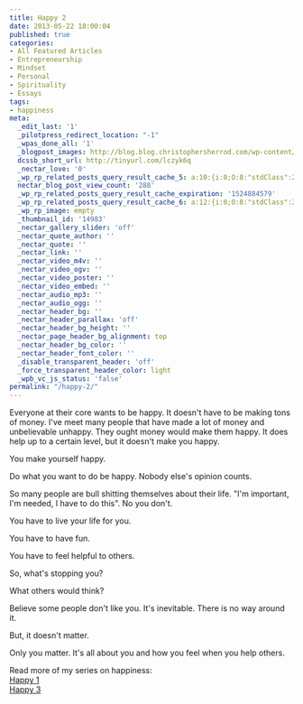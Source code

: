 ```yaml
---
title: Happy 2
date: 2013-05-22 18:00:04
published: true
categories:
- All Featured Articles
- Entrepreneurship
- Mindset
- Personal
- Spirituality
- Essays
tags:
- happiness
meta:
  _edit_last: '1'
  _pilotpress_redirect_location: "-1"
  _wpas_done_all: '1'
  _blogpost_images: http://blog.blog.christophersherrod.com/wp-content/uploads/images/video1.jpg
  dcssb_short_url: http://tinyurl.com/lczyk6q
  _nectar_love: '0'
  _wp_rp_related_posts_query_result_cache_5: a:10:{i:0;O:8:"stdClass":2:{s:7:"post_id";s:4:"6545";s:5:"score";s:18:"59.196208405859565";}i:1;O:8:"stdClass":2:{s:7:"post_id";s:3:"347";s:5:"score";s:17:"40.54807367435919";}i:2;O:8:"stdClass":2:{s:7:"post_id";s:4:"4196";s:5:"score";s:18:"16.242864708676407";}i:3;O:8:"stdClass":2:{s:7:"post_id";s:3:"625";s:5:"score";s:18:"13.410882976668681";}i:4;O:8:"stdClass":2:{s:7:"post_id";s:2:"89";s:5:"score";s:18:"11.811717276595289";}i:5;O:8:"stdClass":2:{s:7:"post_id";s:2:"16";s:5:"score";s:18:"10.941081134127788";}i:6;O:8:"stdClass":2:{s:7:"post_id";s:3:"116";s:5:"score";s:18:"10.682347308084758";}i:7;O:8:"stdClass":2:{s:7:"post_id";s:2:"51";s:5:"score";s:17:"9.803695122870373";}i:8;O:8:"stdClass":2:{s:7:"post_id";s:4:"6678";s:5:"score";s:17:"8.588772865730721";}i:9;O:8:"stdClass":2:{s:7:"post_id";s:3:"125";s:5:"score";s:17:"8.588772865730721";}}
  nectar_blog_post_view_count: '288'
  _wp_rp_related_posts_query_result_cache_expiration: '1524884579'
  _wp_rp_related_posts_query_result_cache_6: a:12:{i:0;O:8:"stdClass":2:{s:7:"post_id";s:4:"6545";s:5:"score";s:17:"85.75460100203813";}i:1;O:8:"stdClass":2:{s:7:"post_id";s:3:"272";s:5:"score";s:17:"68.42192370673709";}i:2;O:8:"stdClass":2:{s:7:"post_id";s:3:"347";s:5:"score";s:17:"61.88296969221369";}i:3;O:8:"stdClass":2:{s:7:"post_id";s:3:"869";s:5:"score";s:18:"28.792062137265123";}i:4;O:8:"stdClass":2:{s:7:"post_id";s:4:"4196";s:5:"score";s:18:"22.942994591825986";}i:5;O:8:"stdClass":2:{s:7:"post_id";s:4:"1321";s:5:"score";s:18:"19.058838002113756";}i:6;O:8:"stdClass":2:{s:7:"post_id";s:3:"625";s:5:"score";s:17:"18.19783966227335";}i:7;O:8:"stdClass":2:{s:7:"post_id";s:2:"73";s:5:"score";s:18:"17.436977569655923";}i:8;O:8:"stdClass":2:{s:7:"post_id";s:4:"1801";s:5:"score";s:17:"17.34843192213771";}i:9;O:8:"stdClass":2:{s:7:"post_id";s:4:"1209";s:5:"score";s:17:"16.17794571559338";}i:10;O:8:"stdClass":2:{s:7:"post_id";s:3:"379";s:5:"score";s:18:"15.801114279215602";}i:11;O:8:"stdClass":2:{s:7:"post_id";s:3:"680";s:5:"score";s:18:"15.775133839054208";}}
  _wp_rp_image: empty
  _thumbnail_id: '14983'
  _nectar_gallery_slider: 'off'
  _nectar_quote_author: ''
  _nectar_quote: ''
  _nectar_link: ''
  _nectar_video_m4v: ''
  _nectar_video_ogv: ''
  _nectar_video_poster: ''
  _nectar_video_embed: ''
  _nectar_audio_mp3: ''
  _nectar_audio_ogg: ''
  _nectar_header_bg: ''
  _nectar_header_parallax: 'off'
  _nectar_header_bg_height: ''
  _nectar_page_header_bg_alignment: top
  _nectar_header_bg_color: ''
  _nectar_header_font_color: ''
  _disable_transparent_header: 'off'
  _force_transparent_header_color: light
  _wpb_vc_js_status: 'false'
permalink: "/happy-2/"
---
```

Everyone at their core wants to be happy. It doesn't have to be making tons of money. I've meet many people that have made a lot of money and unbelievable unhappy. They ought money would make them happy. It does help up to a certain level, but it doesn't make you happy.

You make yourself happy.

Do what you want to do be happy. Nobody else's opinion counts.

So many people are bull shitting themselves about their life. "I'm important, I'm needed, I have to do this". No you don't.

You have to live your life for you.

You have to have fun.

You have to feel helpful to others.

So, what's stopping you?

What others would think?

Believe some people don't like you. It's inevitable. There is no way around it.

But, it doesn't matter.

Only you matter. It's all about you and how you feel when you help others.

Read more of my series on happiness:<br />
<a href="https://christopher-sherrod.blisslifepress.com/happy">Happy 1</a><br />
<a href="https://christopher-sherrod.blisslifepress.com/happy-3/">Happy 3</a></p>
